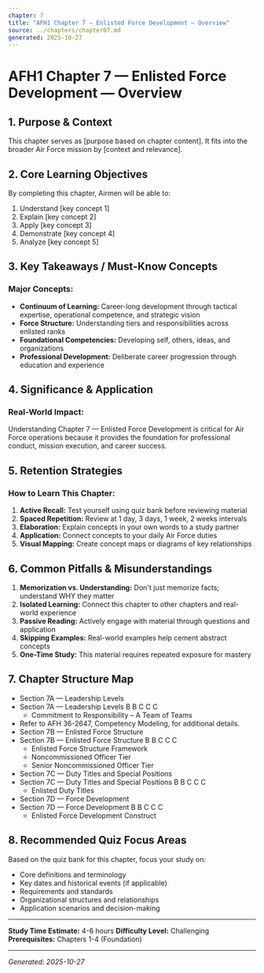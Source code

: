 ```yaml
---
chapter: 7
title: "AFH1 Chapter 7 — Enlisted Force Development — Overview"
source: ../chapters/chapter07.md
generated: 2025-10-27
---
```


# AFH1 Chapter 7 — Enlisted Force Development — Overview

## 1. Purpose & Context

This chapter serves as [purpose based on chapter content]. It fits into the broader Air Force mission by [context and relevance].

## 2. Core Learning Objectives

By completing this chapter, Airmen will be able to:

1. Understand [key concept 1]
2. Explain [key concept 2]
3. Apply [key concept 3]
4. Demonstrate [key concept 4]
5. Analyze [key concept 5]

## 3. Key Takeaways / Must-Know Concepts

### Major Concepts:


- **Continuum of Learning:** Career-long development through tactical expertise, operational competence, and strategic vision
- **Force Structure:** Understanding tiers and responsibilities across enlisted ranks
- **Foundational Competencies:** Developing self, others, ideas, and organizations
- **Professional Development:** Deliberate career progression through education and experience


## 4. Significance & Application

### Real-World Impact:

Understanding Chapter 7 — Enlisted Force Development is critical for Air Force operations because it provides the foundation for professional conduct, mission execution, and career success.

## 5. Retention Strategies

### How to Learn This Chapter:


1. **Active Recall:** Test yourself using quiz bank before reviewing material
2. **Spaced Repetition:** Review at 1 day, 3 days, 1 week, 2 weeks intervals
3. **Elaboration:** Explain concepts in your own words to a study partner
4. **Application:** Connect concepts to your daily Air Force duties
5. **Visual Mapping:** Create concept maps or diagrams of key relationships


## 6. Common Pitfalls & Misunderstandings


1. **Memorization vs. Understanding:** Don't just memorize facts; understand WHY they matter
2. **Isolated Learning:** Connect this chapter to other chapters and real-world experience
3. **Passive Reading:** Actively engage with material through questions and application
4. **Skipping Examples:** Real-world examples help cement abstract concepts
5. **One-Time Study:** This material requires repeated exposure for mastery


## 7. Chapter Structure Map

- Section 7A — Leadership Levels
- Section 7A — Leadership Levels B B C C C
  - Commitment to Responsibility – A Team of Teams
- Refer to AFH 36-2647, Competency Modeling, for additional details. <!-- Page 128 -->
- Section 7B — Enlisted Force Structure
- Section 7B — Enlisted Force Structure B B C C C
  - Enlisted Force Structure Framework
  - Noncommissioned Officer Tier
  - Senior Noncommissioned Officer Tier
- Section 7C — Duty Titles and Special Positions
- Section 7C — Duty Titles and Special Positions B B C C C
  - Enlisted Duty Titles
- Section 7D — Force Development
- Section 7D — Force Development B B C C C
  - Enlisted Force Development Construct

## 8. Recommended Quiz Focus Areas

Based on the quiz bank for this chapter, focus your study on:


- Core definitions and terminology
- Key dates and historical events (if applicable)
- Requirements and standards
- Organizational structures and relationships
- Application scenarios and decision-making


---

**Study Time Estimate:** 4-6 hours
**Difficulty Level:** Challenging
**Prerequisites:** Chapters 1-4 (Foundation)

---

*Generated: 2025-10-27*
